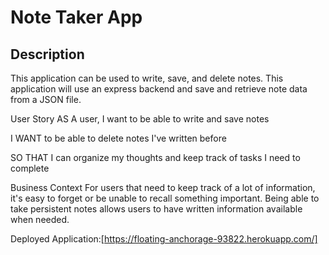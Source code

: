 # Note Taker App

## Description
This application can be used to write, save, and delete notes. This application will use an express backend and save and retrieve note data from a JSON file.

User Story
AS A user, I want to be able to write and save notes

I WANT to be able to delete notes I've written before

SO THAT I can organize my thoughts and keep track of tasks I need to complete

Business Context
For users that need to keep track of a lot of information, it's easy to forget or be unable to recall something important. Being able to take persistent notes allows users to have written information available when needed.

Deployed Application:[https://floating-anchorage-93822.herokuapp.com/]